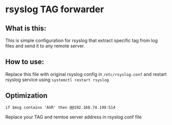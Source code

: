 # rsyslog TAG forwarder

## What is this:
This is simple configuration for rsyslog that extract specific tag from log files and send it to any remote server.

## How to use:
Replace this file with original rsyslog config in `/etc/rsyslog.conf` and restart rsyslog service using `systemctl restart rsyslog`

## Optimization
`if $msg contains 'AVR' then @@192.168.74.199:514`

Replace your TAG and remtoe server address in rsyslog.conf file

